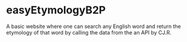 # easyEtymologyB2P
A basic website where one can search any English word and return the etymology of that word by calling the data from the an API by CJ.R.
